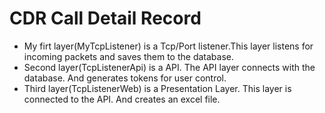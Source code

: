 # CDR Call Detail Record
+ My firt layer(MyTcpListener) is a Tcp/Port listener.This layer listens for incoming packets and saves them to the database.
+ Second layer(TcpListenerApi) is a API. The API layer connects with the database. And generates tokens for user control.
+ Third layer(TcpListenerWeb) is a Presentation Layer. This layer is connected to the API. And creates an excel file.